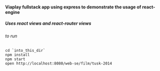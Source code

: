 #### Viaplay fullstack app using express to demonstrate the usage of react-engine

##### Uses react views and react-router views

###### to run
```shell
cd `into_this_dir`
npm install
npm start
open http://localhost:8080/web-se/film/tusk-2014
```
